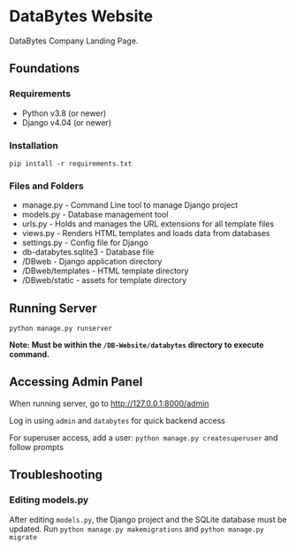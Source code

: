 # DataBytes Website
 DataBytes Company Landing Page.

## Foundations
### Requirements
* Python v3.8 (or newer)
* Django v4.04 (or newer)

### Installation 
`pip install -r requirements.txt`

### Files and Folders
* manage.py - Command Line tool to manage Django project
* models.py - Database management tool
* urls.py - Holds and manages the URL extensions for all template files
* views.py - Renders HTML templates and loads data from databases
* settings.py - Config file for Django
* db-databytes.sqlite3 - Database file
* /DBweb - Django application directory
* /DBweb/templates - HTML template directory
* /DBweb/static - assets for template directory

## Running Server
`python manage.py runserver`
<br>

**Note: Must be within the `/DB-Website/databytes` directory to execute command.**

## Accessing Admin Panel
When running server, go to http://127.0.0.1:8000/admin
<br>

Log in using `admin` and `databytes` for quick backend access
<br>

For superuser access, add a user: `python manage.py createsuperuser` and follow prompts
   
## Troubleshooting
### Editing models.py
After editing `models.py`, the Django project and the SQLite database must be updated.
Run `python manage.py makemigrations` and `python manage.py migrate`
